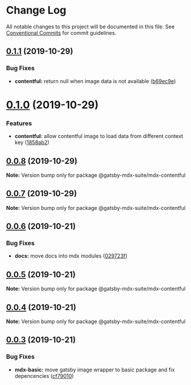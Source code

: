 # Change Log

All notable changes to this project will be documented in this file.
See [Conventional Commits](https://conventionalcommits.org) for commit guidelines.

## [0.1.1](https://github.com/axe312ger/gatsby-mdx-suite/compare/@gatsby-mdx-suite/mdx-contentful@0.1.0...@gatsby-mdx-suite/mdx-contentful@0.1.1) (2019-10-29)


### Bug Fixes

* **contentful:** return null when image data is not available ([b69ec9e](https://github.com/axe312ger/gatsby-mdx-suite/commit/b69ec9e7e881cfa21915469da6e93aa78c9de5ad))





# [0.1.0](https://github.com/axe312ger/gatsby-mdx-suite/compare/@gatsby-mdx-suite/mdx-contentful@0.0.8...@gatsby-mdx-suite/mdx-contentful@0.1.0) (2019-10-29)


### Features

* **contentful:** allow contentful image to load data from different context key ([1858ab2](https://github.com/axe312ger/gatsby-mdx-suite/commit/1858ab25a0df35d523587bbd61ee13d9cbafd02c))





## [0.0.8](https://github.com/axe312ger/gatsby-mdx-suite/compare/@gatsby-mdx-suite/mdx-contentful@0.0.7...@gatsby-mdx-suite/mdx-contentful@0.0.8) (2019-10-29)

**Note:** Version bump only for package @gatsby-mdx-suite/mdx-contentful





## [0.0.7](https://github.com/axe312ger/gatsby-mdx-suite/compare/@gatsby-mdx-suite/mdx-contentful@0.0.6...@gatsby-mdx-suite/mdx-contentful@0.0.7) (2019-10-29)

**Note:** Version bump only for package @gatsby-mdx-suite/mdx-contentful





## [0.0.6](https://github.com/axe312ger/gatsby-mdx-suite/compare/@gatsby-mdx-suite/mdx-contentful@0.0.5...@gatsby-mdx-suite/mdx-contentful@0.0.6) (2019-10-21)


### Bug Fixes

* **docs:** move docs into mdx modules ([029723f](https://github.com/axe312ger/gatsby-mdx-suite/commit/029723fbe0a1630b91ac480e419e1479459ad472))





## [0.0.5](https://github.com/axe312ger/gatsby-mdx-suite/compare/@gatsby-mdx-suite/mdx-contentful@0.0.4...@gatsby-mdx-suite/mdx-contentful@0.0.5) (2019-10-21)

**Note:** Version bump only for package @gatsby-mdx-suite/mdx-contentful





## [0.0.4](https://github.com/axe312ger/gatsby-mdx-suite/compare/@gatsby-mdx-suite/mdx-contentful@0.0.3...@gatsby-mdx-suite/mdx-contentful@0.0.4) (2019-10-21)

**Note:** Version bump only for package @gatsby-mdx-suite/mdx-contentful





## [0.0.3](https://github.com/axe312ger/gatsby-mdx-suite/compare/@gatsby-mdx-suite/mdx-contentful@0.0.2...@gatsby-mdx-suite/mdx-contentful@0.0.3) (2019-10-21)


### Bug Fixes

* **mdx-basic:** move gatsby image wrapper to basic package and fix depencencies ([cf79010](https://github.com/axe312ger/gatsby-mdx-suite/commit/cf790102c84d4ddbeb4180eec85504030b7b5ecd))
